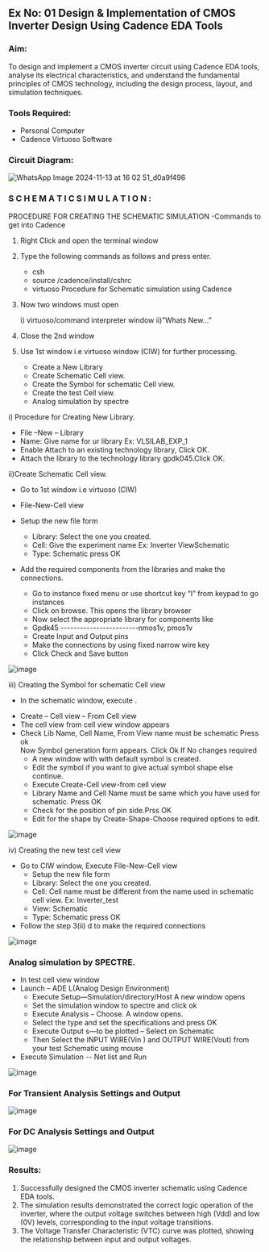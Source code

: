 ## Ex No: 01     Design & Implementation of CMOS Inverter Design Using Cadence EDA Tools 
### Aim:
To design and implement a CMOS inverter circuit using Cadence EDA tools, analyse its electrical characteristics, and understand the fundamental principles of CMOS technology, including the design process, layout, and simulation techniques.

### Tools Required:
   -	Personal Computer
   -	Cadence Virtuoso Software

### Circuit Diagram:

![WhatsApp Image 2024-11-13 at 16 02 51_d0a9f496](https://github.com/user-attachments/assets/1fa282d8-4a5e-4473-b7d9-555d3d9f7862)

### S C H E M A T I C S I M U L A T I O N :

PROCEDURE FOR CREATING THE SCHEMATIC SIMULATION -Commands to get into Cadence

1.	Right Click and open the terminal window
2.	Type the following commands as follows and press enter.
   
    -	csh
    -	source /cadence/install/cshrc
    -	virtuoso
Procedure for Schematic simulation using Cadence
 1.	Now two windows must open
    
	i) virtuoso/command interpreter window
	ii)”Whats New…”
 2.	Close the 2nd window
 3.	Use 1st window i.e virtuoso window (CIW) for further processing.
     
	   - Create a New Library
	   - Create Schematic Cell view.
	   - Create the Symbol for schematic Cell view.
	   - Create the test Cell view.
	   - Analog simulation by spectre

i) Procedure for Creating New Library.
- File –New – Library
- Name: Give name for ur library Ex: VLSILAB_EXP_1
- Enable Attach to an existing technology library, Click OK.
- Attach the library to the technology library gpdk045.Click OK.
		 
ii)Create Schematic Cell view.
- Go to 1st window i.e virtuoso (CIW)
- File-New-Cell view
- Setup the new file form
  + Library: Select the one you created.
  + Cell: Give the experiment name Ex: Inverter ViewSchematic
  + Type: Schematic press OK

    
- Add the required components from the libraries and make the connections.
  + Go to instance fixed menu or use shortcut key “I” from keypad to go instances
  + Click on browse. This opens the library browser
  + Now select the appropriate library for components like
  + Gpdk45 ------------------------nmos1v, pmos1v
  + Create Input and Output pins
  + Make the connections by using fixed narrow wire key
  + Click Check and Save button

![image](https://github.com/user-attachments/assets/2cdec651-c3cc-4446-9969-515797370b13)

iii) Creating the Symbol for schematic Cell view
- In the schematic window, execute . 
+ Create – Cell view – From Cell view
+ The cell view from cell view window appears
+ Check Lib Name, Cell Name, From View name must be schematic Press ok       	
Now Symbol generation form appears. Click Ok If No changes required
   - A new window with with default symbol is created.
   - Edit the symbol if you want to give actual symbol shape else continue.
   - Execute Create-Cell view-from cell view
   - Library Name and Cell Name must be same which you have used for schematic. Press OK
   - Check for the position of pin side.Prss OK
   - Edit for the shape by Create-Shape-Choose required options to edit.

![image](https://github.com/user-attachments/assets/f09d0378-9bc1-4916-9c5d-378251a14948)

iv)	Creating the new test cell view
   - Go to CIW window, Execute File-New-Cell view
	  + Setup the new file form
	  + Library: Select the one you created.
	  + Cell: Cell name must be different from the name used in schematic cell view. Ex: Inverter_test
	  + View: Schematic
	  + Type: Schematic press OK
- Follow the step 3(ii) d to make the required connections

![image](https://github.com/user-attachments/assets/ad695f79-8c05-4495-9e47-8ae5557c841d)

### Analog simulation by SPECTRE.
- In test cell view window
- Launch – ADE L(Analog Design Environment)
  + Execute Setup—Simulation/directory/Host A new window opens
  + Set the simulation window to spectre and click ok
  + Execute Analysis – Choose. A window opens.
  + Select the type and set the specifications and press OK
  + Execute Output s—to be plotted – Select on Schematic
  + Then Select the INPUT WIRE(Vin ) and OUTPUT WIRE(Vout) from your test Schematic using mouse
- Execute Simulation -- Net list and Run

![image](https://github.com/user-attachments/assets/31dd3fa6-d443-414e-96b4-524628a428a1)


### For Transient Analysis Settings and Output


![image](https://github.com/user-attachments/assets/a8d2623f-5a3a-4287-8db3-336e6dccf8ac)


### For DC Analysis Settings and Output
 

![image](https://github.com/user-attachments/assets/ab17e8a2-a37f-435f-8d66-4b96ab51331c)
 

### Results:
1.	Successfully designed the CMOS inverter schematic using Cadence EDA tools.
2.	The simulation results demonstrated the correct logic operation of the inverter, where the output voltage switches between high (Vdd) and low (0V) levels, corresponding to the input voltage transitions.
3.	The Voltage Transfer Characteristic (VTC) curve was plotted, showing the relationship between input and output voltages.











